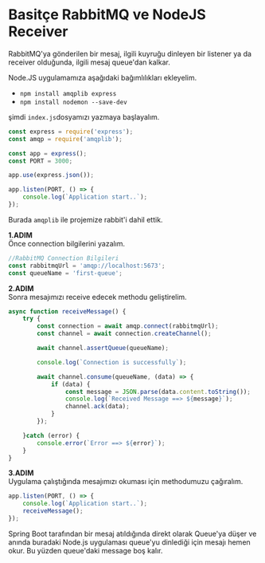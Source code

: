 # Basitçe RabbitMQ ve NodeJS Receiver

RabbitMQ'ya gönderilen bir mesaj, ilgili kuyruğu dinleyen bir listener ya da receiver olduğunda, ilgili mesaj queue'dan 
kalkar.

Node.JS uygulamamıza aşağıdaki bağımlılıkları ekleyelim.

* `npm install amqplib express`
* `npm install nodemon --save-dev`

şimdi `index.js`dosyamızı yazmaya başlayalım.

````JavaScript
const express = require('express');
const amqp = require('amqplib');

const app = express();
const PORT = 3000;

app.use(express.json());

app.listen(PORT, () => {
    console.log(`Application start..`);
});
````

Burada `amqplib` ile projemize rabbit'i dahil ettik.

**1.ADIM** <br/>
Önce connection bilgilerini yazalım.

````JavaScript
//RabbitMQ Connection Bilgileri
const rabbitmqUrl = 'amqp://localhost:5673';
const queueName = 'first-queue';
````

**2.ADIM** <br/>
Sonra mesajımızı receive edecek methodu geliştirelim.

````JavaScript
async function receiveMessage() {
    try {
        const connection = await amqp.connect(rabbitmqUrl);
        const channel = await connection.createChannel();

        await channel.assertQueue(queueName);

        console.log(`Connection is successfully`);

        await channel.consume(queueName, (data) => {
            if (data) {
                const message = JSON.parse(data.content.toString());
                console.log(`Received Message ==> ${message}`);
                channel.ack(data);
            }
        });

    }catch (error) {
        console.error(`Error ==> ${error}`);
    }
}
````
**3.ADIM** <br/>
Uygulama çalıştığında mesajımızı okuması için methodumuzu çağıralım.

````JavaScript
app.listen(PORT, () => {
    console.log(`Application start..`);
    receiveMessage();
});
````

Spring Boot tarafından bir mesaj atıldığında direkt olarak Queue'ya düşer ve anında buradaki Node.js uygulaması queue'yu
dinlediği için mesajı hemen okur. Bu yüzden queue'daki message boş kalır.

